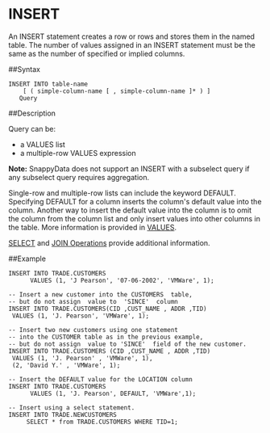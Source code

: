 # INSERT

An INSERT statement creates a row or rows and stores them in the named table. The number of values assigned in an INSERT statement must be the same as the number of specified or implied columns.

##Syntax

``` pre
INSERT INTO table-name
    [ ( simple-column-name [ , simple-column-name ]* ) ]
   Query
```

<a id="reference_2A553C72CF7346D890FC904D8654E062__section_69794C56F9E840C991CE0B3A699D6013"></a>

##Description

Query can be:

-   a VALUES list
-   a multiple-row VALUES expression

<p class="note"><strong>Note:</strong> SnappyData does not support an INSERT with a subselect query if any subselect query requires aggregation. </p>
Single-row and multiple-row lists can include the keyword DEFAULT. Specifying DEFAULT for a column inserts the column's default value into the column. Another way to insert the default value into the column is to omit the column from the column list and only insert values into other columns in the table. More information is provided in <a href="ref-valuesexpression.html#reference_9518856325F74F79B13674B8E060E6C5" class="xref" title="The VALUES expression allows construction of a row or a table from other values.">VALUES</a>.

<a href="ref-select.html#reference_29DE31649A5149C3B89F958FC5CB6CBE" class="xref" title="A query with an optional ORDER BY CLAUSE and an optional FOR UPDATE clause.">SELECT</a> and <a href="ref-join.html#reference_9518856325F74F79B13674B8E060E6C5" class="xref" title="Perform joins between two tables.">JOIN Operations</a> provide additional information.

<a id="reference_2A553C72CF7346D890FC904D8654E062__section_33D88974B03A45EC91226B0D46C14549"></a>


##Example

``` pre
INSERT INTO TRADE.CUSTOMERS
      VALUES (1, 'J Pearson', '07-06-2002', 'VMWare', 1);

-- Insert a new customer into the CUSTOMERS  table,
-- but do not assign  value to  'SINCE'  column
INSERT INTO TRADE.CUSTOMERS(CID ,CUST_NAME , ADDR ,TID)
 VALUES (1, 'J. Pearson', 'VMWare', 1);

-- Insert two new customers using one statement 
-- into the CUSTOMER table as in the previous example, 
-- but do not assign  value to 'SINCE'  field of the new customer.
INSERT INTO TRADE.CUSTOMERS (CID ,CUST_NAME , ADDR ,TID)
 VALUES (1, 'J. Pearson' , 'VMWare', 1),
 (2, 'David Y.' , 'VMWare', 1);

-- Insert the DEFAULT value for the LOCATION column
INSERT INTO TRADE.CUSTOMERS
      VALUES (1, 'J. Pearson', DEFAULT, 'VMWare',1);

-- Insert using a select statement.
INSERT INTO TRADE.NEWCUSTOMERS
     SELECT * from TRADE.CUSTOMERS WHERE TID=1;
```


